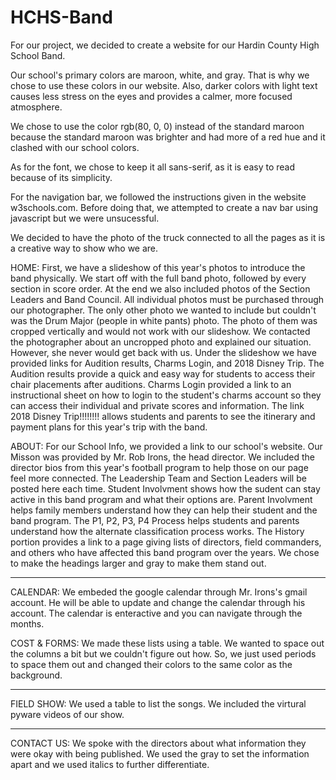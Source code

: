 # HCHS-Band 
 For our project, we decided to create a website for our Hardin County High School Band. 

  Our school's primary colors are maroon, white, and gray. That is why we chose to use these colors in our website. Also, darker colors with light text causes less stress on the eyes and provides a calmer, more focused atmosphere. 

  We chose to use the color rgb(80, 0, 0) instead of the standard maroon because the standard maroon was brighter and had more of a red hue and it clashed with our school colors.

  As for the font, we chose to keep it all sans-serif, as it is easy to read because of its simplicity.

  For the navigation bar, we followed the instructions given in the website w3schools.com. Before doing that, we attempted to create a nav bar using javascript but we were unsucessful.

  We decided to have the photo of the truck connected to all the pages as it is a creative way to show who we are.

HOME:
  First, we have a slideshow of this year's photos to introduce the band physically. We start off with the full band photo, followed by every section in score order. At the end we also included photos of the Section Leaders and Band Council. All individual photos must be purchased through our photographer. The only other photo we wanted to include but couldn't was the Drum Major (people in white pants) photo. The photo of them was cropped vertically and would not work with our slideshow. We contacted the photographer about an uncropped photo and explained our situation. However, she never would get back with us.
  Under the slideshow we have provided links for Audition results, Charms Login, and 2018 Disney Trip. The Audition results provide a quick and easy way for students to access their chair placements after auditions. Charms Login provided a link to an instructional sheet on how to login to the student's charms account so they can access their individual and private scores and information. The link 2018 Disney Trip!!!!!!!! allows students and parents to see the itinerary and payment plans for this year's trip with the band.

ABOUT:
  For our School Info, we provided a link to our school's website. 
  Our Misson was provided by Mr. Rob Irons, the head director.
  We included the director bios from this year's football program to help those on our page feel more connected.
  The Leadership Team and Section Leaders will be posted here each time. 
  Student Involvment shows how the sudent can stay active in this band program and what their options are.
  Parent Involvment helps family members understand how they can help their student and the band program.
  The P1, P2, P3, P4 Process helps students and parents understand how the alternate classification process works.
  The History portion provides a link to a page giving lists of directors, field commanders, and others who have affected this band program over the years.
  We chose to make the headings larger and gray to make them stand out. 
  ***

CALENDAR:
  We embeded the google calendar through Mr. Irons's gmail account. He will be able to update and change the calendar through his account.
  The calendar is enteractive and you can navigate through the months.

COST & FORMS:
  We made these lists using a table.
  We wanted to space out the columns a bit but we couldn't figure out how. So, we just used periods to space them out and changed their colors to the same color as the background.
************

FIELD SHOW:
  We used a table to list the songs.
  We included the virtural pyware videos of our show.
***********

CONTACT US:
  We spoke with the directors about what information they were okay with being published.
  We used the gray to set the information apart and we used italics to further differentiate.

